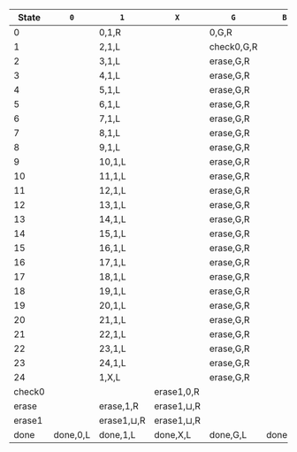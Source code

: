 | State   | `0`         | `1`           | `X`           | `G`           | `B`     | `C`     | `D`     | `E`     | `F`     | `<`     | `⊔`           |
|---------|-------------|---------------|---------------|---------------|---------|---------|---------|---------|---------|---------|---------------|
| 0       |             | 0,1,R         |               | 0,G,R         |         |         |         |         |         |         | 1,⊔,L         |
| 1       |             | 2,1,L         |               | check0,G,R    |         |         |         |         |         |         |               |
| 2       |             | 3,1,L         |               | erase,G,R     |         |         |         |         |         |         |               |
| 3       |             | 4,1,L         |               | erase,G,R     |         |         |         |         |         |         |               |
| 4       |             | 5,1,L         |               | erase,G,R     |         |         |         |         |         |         |               |
| 5       |             | 6,1,L         |               | erase,G,R     |         |         |         |         |         |         |               |
| 6       |             | 7,1,L         |               | erase,G,R     |         |         |         |         |         |         |               |
| 7       |             | 8,1,L         |               | erase,G,R     |         |         |         |         |         |         |               |
| 8       |             | 9,1,L         |               | erase,G,R     |         |         |         |         |         |         |               |
| 9       |             | 10,1,L        |               | erase,G,R     |         |         |         |         |         |         |               |
| 10      |             | 11,1,L        |               | erase,G,R     |         |         |         |         |         |         |               |
| 11      |             | 12,1,L        |               | erase,G,R     |         |         |         |         |         |         |               |
| 12      |             | 13,1,L        |               | erase,G,R     |         |         |         |         |         |         |               |
| 13      |             | 14,1,L        |               | erase,G,R     |         |         |         |         |         |         |               |
| 14      |             | 15,1,L        |               | erase,G,R     |         |         |         |         |         |         |               |
| 15      |             | 16,1,L        |               | erase,G,R     |         |         |         |         |         |         |               |
| 16      |             | 17,1,L        |               | erase,G,R     |         |         |         |         |         |         |               |
| 17      |             | 18,1,L        |               | erase,G,R     |         |         |         |         |         |         |               |
| 18      |             | 19,1,L        |               | erase,G,R     |         |         |         |         |         |         |               |
| 19      |             | 20,1,L        |               | erase,G,R     |         |         |         |         |         |         |               |
| 20      |             | 21,1,L        |               | erase,G,R     |         |         |         |         |         |         |               |
| 21      |             | 22,1,L        |               | erase,G,R     |         |         |         |         |         |         |               |
| 22      |             | 23,1,L        |               | erase,G,R     |         |         |         |         |         |         |               |
| 23      |             | 24,1,L        |               | erase,G,R     |         |         |         |         |         |         |               |
| 24      |             | 1,X,L         |               | erase,G,R     |         |         |         |         |         |         |               |
| check0  |             |               | erase1,0,R    |               |         |         |         |         |         |         |               |
| erase   |             | erase,1,R     | erase1,⊔,R    |               |         |         |         |         |         |         |               |
| erase1  |             | erase1,⊔,R    | erase1,⊔,R    |               |         |         |         |         |         |         | done,⊔,L       |
| done    | done,0,L    | done,1,L      | done,X,L      | done,G,L      | done,B,L| done,C,L| done,D,L| done,E,L| done,F,L|         | done,⊔,L       |
